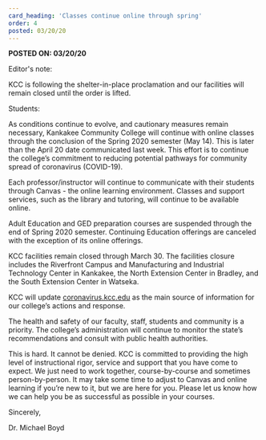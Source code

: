 ```yaml
---
card_heading: 'Classes continue online through spring'
order: 4
posted: 03/20/20
---
```


<p><strong>POSTED ON: 03/20/20</strong></p>
<p>Editor's note:</p>
<p>KCC is following the shelter-in-place proclamation and our facilities will remain closed until the order is lifted.</p>
<p>Students:</p>
<p>As conditions continue to evolve, and cautionary measures remain necessary, Kankakee Community College will continue with online classes through the conclusion of the Spring 2020 semester (May 14). This is later than the April 20 date communicated last week. This effort is to continue the college&rsquo;s commitment to reducing potential pathways for community spread of coronavirus (COVID-19).</p>
<p>Each professor/instructor will continue to communicate with their students through Canvas - the online learning environment. Classes and support services, such as the library and tutoring, will continue to be available online.</p>
<p>Adult Education and GED preparation courses are suspended through the end of Spring 2020 semester. Continuing Education offerings are canceled with the exception of its online offerings.</p>
<p>KCC facilities remain closed through March 30. The facilities closure includes the Riverfront Campus and Manufacturing and Industrial Technology Center in Kankakee, the North Extension Center in Bradley, and the South Extension Center in Watseka.</p>
<p>KCC will update <a target="_blank" rel="noopener noreferrer" href="https://coronavirus.kcc.edu/">coronavirus.kcc.edu</a> as the main source of information for our college&rsquo;s actions and response.</p>
<p>The health and safety of our faculty, staff, students and community is a priority. The college&rsquo;s administration will continue to monitor the state&rsquo;s recommendations and consult with public health authorities.</p>
<p>This is hard. It cannot be denied. KCC is committed to providing the high level of instructional rigor, service and support that you have come to expect. We just need to work together, course-by-course and sometimes person-by-person. It may take some time to adjust to Canvas and online learning if you&rsquo;re new to it, but we are here for you. Please let us know how we can help you be as successful as possible in your courses.</p>
<p>Sincerely,</p>
<p>Dr. Michael Boyd</p>
